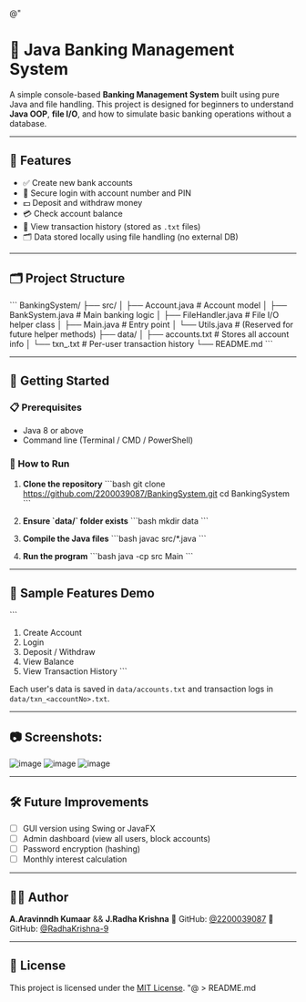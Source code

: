 @"
# 🏦 Java Banking Management System

A simple console-based **Banking Management System** built using pure Java and file handling. This project is designed for beginners to understand **Java OOP**, **file I/O**, and how to simulate basic banking operations without a database.

---

## 📌 Features

- ✅ Create new bank accounts  
- 🔐 Secure login with account number and PIN  
- 💵 Deposit and withdraw money  
- 💳 Check account balance  
- 📜 View transaction history (stored as `.txt` files)  
- 🗂️ Data stored locally using file handling (no external DB)

---

## 🗂️ Project Structure

\`\`\`
BankingSystem/
├── src/
│   ├── Account.java           # Account model
│   ├── BankSystem.java        # Main banking logic
│   ├── FileHandler.java       # File I/O helper class
│   ├── Main.java              # Entry point
│   └── Utils.java             # (Reserved for future helper methods)
├── data/
│   ├── accounts.txt           # Stores all account info
│   └── txn_<accountNo>.txt    # Per-user transaction history
└── README.md
\`\`\`

---

## 🚀 Getting Started

### 📋 Prerequisites

- Java 8 or above  
- Command line (Terminal / CMD / PowerShell)

### 🔧 How to Run

1. **Clone the repository**
\`\`\`bash
git clone https://github.com/2200039087/BankingSystem.git
cd BankingSystem
\`\`\`

2. **Ensure \`data/\` folder exists**
\`\`\`bash
mkdir data
\`\`\`

3. **Compile the Java files**
\`\`\`bash
javac src/*.java
\`\`\`

4. **Run the program**
\`\`\`bash
java -cp src Main
\`\`\`

---

## 🧪 Sample Features Demo

\`\`\`
1. Create Account
2. Login
3. Deposit / Withdraw
4. View Balance
5. View Transaction History
\`\`\`

Each user's data is saved in `data/accounts.txt` and transaction logs in `data/txn_<accountNo>.txt`.

---

## 📷 Screenshots:
![image](https://github.com/user-attachments/assets/fdc369b3-7532-42b5-a137-ffa1a7851589)
![image](https://github.com/user-attachments/assets/88772f96-4b29-4677-931c-6954a6bb50df)
![image](https://github.com/user-attachments/assets/ed7fc369-68c6-4dbb-8963-80168f720322)

---

## 🛠 Future Improvements

- [ ] GUI version using Swing or JavaFX  
- [ ] Admin dashboard (view all users, block accounts)  
- [ ] Password encryption (hashing)  
- [ ] Monthly interest calculation  

---

## 🧑‍💻 Author

**A.Aravinndh Kumaar**  && **J.Radha Krishna**
🔗 GitHub: [@2200039087](https://github.com/2200039087)
🔗 GitHub: [@RadhaKrishna-9]((https://github.com/RadhaKrishna-9))

---

## 📜 License

This project is licensed under the [MIT License](LICENSE).
"@ > README.md
